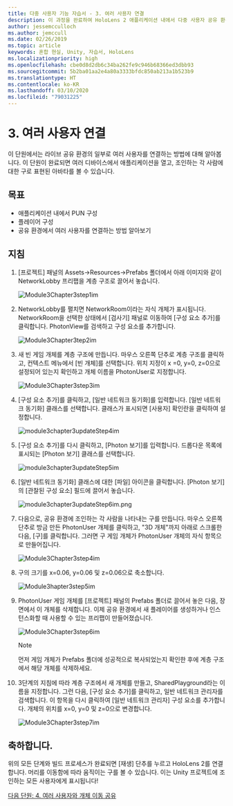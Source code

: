 ```yaml
---
title: 다중 사용자 기능 자습서 - 3. 여러 사용자 연결
description: 이 과정을 완료하여 HoloLens 2 애플리케이션 내에서 다중 사용자 공유 환경을 구현하는 방법을 알아봅니다.
author: jessemcculloch
ms.author: jemccull
ms.date: 02/26/2019
ms.topic: article
keywords: 혼합 현실, Unity, 자습서, HoloLens
ms.localizationpriority: high
ms.openlocfilehash: cbe0d8d2db6c34ba262fe9c946b68366ed3dbb93
ms.sourcegitcommit: 5b2ba01aa2e4a80a3333bfdc850ab213a1b523b9
ms.translationtype: HT
ms.contentlocale: ko-KR
ms.lasthandoff: 03/10/2020
ms.locfileid: "79031225"
---
```

# <a name="3-connecting-multiple-users"></a>3. 여러 사용자 연결

이 단원에서는 라이브 공유 환경의 일부로 여러 사용자를 연결하는 방법에 대해 알아봅니다. 이 단원이 완료되면 여러 디바이스에서 애플리케이션을 열고, 조인하는 각 사람에 대한 구로 표현된 아바타를 볼 수 있습니다.

## <a name="objectives"></a>목표

* 애플리케이션 내에서 PUN 구성
* 플레이어 구성
* 공유 환경에서 여러 사용자를 연결하는 방법 알아보기

## <a name="instructions"></a>지침

1. [프로젝트] 패널의 Assets->Resources->Prefabs 폴더에서 아래 이미지와 같이 NetworkLobby 프리팹을 계층 구조로 끌어서 놓습니다.

    ![Module3Chapter3step1im](images/module3chapter3step1im.PNG)

2. NetworkLobby를 펼치면 NetworkRoom이라는 자식 개체가 표시됩니다. NetworkRoom을 선택한 상태에서 [검사기] 패널로 이동하여 [구성 요소 추가]를 클릭합니다. PhotonView를 검색하고 구성 요소를 추가합니다.

    ![Module3Chapter3tep2im](images/module3chapter3step2im.PNG)

3. 새 빈 게임 개체를 계층 구조에 만듭니다. 마우스 오른쪽 단추로 계층 구조를 클릭하고, 컨텍스트 메뉴에서 [빈 개체]를 선택합니다. 위치 지정이 x =0, y=0, z=0으로 설정되어 있는지 확인하고 개체 이름을 PhotonUser로 지정합니다.

    ![Module3Chapter3step3im](images/module3chapter3step3im.PNG)

4. [구성 요소 추가]를 클릭하고, [일반 네트워크 동기화]를 입력합니다. [일반 네트워크 동기화] 클래스를 선택합니다. 클래스가 표시되면 [사용자] 확인란을 클릭하여 설정합니다.

    ![module3chapter3updateStep4im](images/module3chapter3updateStep4im.png)

5. [구성 요소 추가]를 다시 클릭하고, [Photon 보기]를 입력합니다. 드롭다운 목록에 표시되는 [Photon 보기] 클래스를 선택합니다.

    ![module3chapter3updateStep5im](images/module3chapter3updateStep5im.png)

6. [일반 네트워크 동기화] 클래스에 대한 [파일] 아이콘을 클릭합니다. [Photon 보기]의 [관찰된 구성 요소] 필드에 끌어서 놓습니다.

    ![module3chapter3updateStep6im.png](images/module3chapter3updateStep6im.png)

7. 다음으로, 공유 환경에 조인하는 각 사람을 나타내는 구를 만듭니다. 마우스 오른쪽 단추로 방금 만든 PhotonUser 개체를 클릭하고, "3D 개체"까지 아래로 스크롤한 다음, [구]를 클릭합니다. 그러면 구 게임 개체가 PhotonUser 개체의 자식 항목으로 만들어집니다.

    ![Module3Chapter3step4im](images/module3chapter3step4im.PNG)

8. 구의 크기를 x=0.06, y=0.06 및 z=0.06으로 축소합니다.

    ![Module3hapter3step5im](images/module3chapter3step5im.PNG)

9. PhotonUser 게임 개체를 [프로젝트] 패널의 Prefabs 폴더로 끌어서 놓은 다음, 장면에서 이 개체를 삭제합니다. 이제 공유 환경에서 새 플레이어를 생성하거나 인스턴스화할 때 사용할 수 있는 프리팹이 만들어졌습니다.

    ![Module3Chapter3step6im](images/module3chapter3step6im.PNG)

    >[!NOTE]
    >먼저 게임 개체가 Prefabs 폴더에 성공적으로 복사되었는지 확인한 후에 계층 구조에서 해당 개체를 삭제하세요.

10. 3단계의 지침에 따라 계층 구조에서 새 개체를 만들고, SharedPlayground라는 이름을 지정합니다. 그런 다음, [구성 요소 추가]를 클릭하고, 일반 네트워크 관리자를 검색합니다.  이 항목을 다시 클릭하여 [일반 네트워크 관리자] 구성 요소를 추가합니다. 개체의 위치를 x=0, y=0 및 z=0으로 변경합니다.

    ![Module3Chapter3step7im](images/module3chapter3step7im.PNG)

## <a name="congratulations"></a>축하합니다.

위의 모든 단계와 빌드 프로세스가 완료되면 [재생] 단추를 누르고 HoloLens 2를 연결합니다. 머리를 이동함에 따라 움직이는 구를 볼 수 있습니다. 이는 Unity 프로젝트에 조인하는 모든 사용자에게 표시됩니다!

[다음 단원: 4. 여러 사용자와 개체 이동 공유](mrlearning-sharing(photon)-ch4.md)
